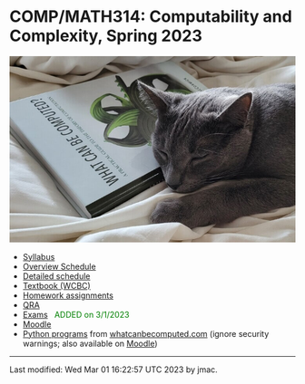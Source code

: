 # COMP/MATH314: Computability and Complexity, Spring 2023

![WCBC with cat](wcbc-cat.jpg)

* [Syllabus](syllabus-1-23-2023.docx)
* [Overview Schedule](schedule-1-23-2023.xlsx)  <!-- &nbsp;&nbsp;&nbsp;<font color="red">UPDATED on 9/18/2022</font> -->
* [Detailed schedule](resources)
* [Textbook (WCBC)](textbook.md)
* [Homework assignments](hw)
* [QRA](qra.md)
* [Exams](exams.md)&nbsp;&nbsp;&nbsp;<font color="green">ADDED on 3/1/2023</font>
* [Moodle](https://lms.dickinson.edu/course/view.php?id=49026)
* [Python
programs](http://whatcanbecomputed.com/wp-content/uploads/2019/01/wcbc-programs-v1.1.zip)
from [whatcanbecomputed.com](https://whatcanbecomputed.com/) (ignore security warnings; also available on [Moodle](https://lms.dickinson.edu/mod/resource/view.php?id=1167805))


----
Last modified: Wed Mar 01 16:22:57 UTC 2023 by jmac.
